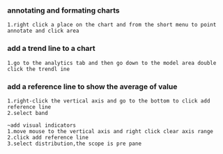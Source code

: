 ### annotating and formating charts
```
1.right click a place on the chart and from the short menu to point annotate and click area
```

### add a trend line to a chart
```
1.go to the analytics tab and then go down to the model area double click the trendl ine
```

### add a reference line to show the average of value
```
1.right-click the vertical axis and go to the bottom to click add reference line
2.select band

~add visual indicators
1.move mouse to the vertical axis and right click clear axis range
2.click add reference line
3.select distribution,the scope is pre pane
```
